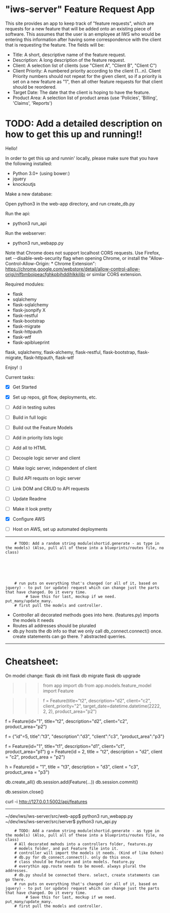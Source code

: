 # "iws-server" Feature Request App

This site provides an app to keep track of "feature requests", which are requests for a new feature that will be added onto an existing piece of software. This assumes that the user is an employee at IWS who would be entering this information after having some correspondence with the client that is requesting the feature. The fields will be:

* Title: A short, descriptive name of the feature request.
* Description: A long description of the feature request.
* Client: A selection list of clients (use "Client A", "Client B", "Client C")
* Client Priority: A numbered priority according to the client (1...n). Client Priority numbers should not repeat for the given client, so if a priority is set on a new feature as "1", then all other feature requests for that client should be reordered.
* Target Date: The date that the client is hoping to have the feature.
* Product Area: A selection list of product areas (use 'Policies', 'Billing', 'Claims', 'Reports')


# TODO: Add a detailed description on how to get this up and running!!

Hello!

In order to get this up and runnin' locally, please make sure that you have the following installed:

* Python 3.0+
(using bower:)
* jquery
* knockoutjs

Make a new database:

Open python3 in the web-app directory, and run create_db.py

Run the api:
* python3 run_api

Run the webserver:

* python3 run_webapp.py

Note that Chrome does not support localhost CORS requests. Use Firefox, set --disable-web-security flag when opening Chrome, or install the "Allow-Control-Allow-Origin: * Chrome Extension": https://chrome.google.com/webstore/detail/allow-control-allow-origi/nlfbmbojpeacfghkpbjhddihlkkiljbi
or similar CORS extension.



Required modules:
* flask 
* sqlalchemy 
* flask-sqlalchemy
* flask-jsonpify  X
* flask-restful
* flask-bootstrap
* flask-migrate
* flask-httpauth
* flask-wtf
* flask-apiblueprint

flask, sqlalchemy, flask-alchemy, flask-restful, flask-bootstrap, flask-migrate, flask-httpauth, flask-wtf



Enjoy! :)

Current tasks:

- [x] Get Started
- [x] Set up repos, git flow, deployments, etc.
- [ ] Add in testing suites

- [ ] Build in full logic
- [ ] Build out the Feature Models
- [ ] Add in priority lists logic
- [ ] Add all to HTML

- [ ] Decouple logic server and client
- [ ] Make logic server, independent of client
- [ ] Build API requsts on logic server
- [ ] Link DOM and CRUD to API requests
- [ ] Update Readme

- [ ] Make it look pretty
- [x] Configure AWS
- [ ] Host on AWS, set up automated deployments

__________________________________________________

		# TODO: Add a random string module(shortid.generate - as type in the models) (Also, pull all of these into a blueprints/routes file, no class)
		
		
		
		
		
		
		# run puts on everything that's changed (or all of it, based on jquery) - to put (or update) request which can change just the parts that have changed. Do it every time.
			 # Save this for last, mockup if we need. put_many/update_many.
		# first pull the models and controller.










* Controller
	all decorated methods goes into here. (features.py)
	imports the models it needs
* Routes
	all addresses should be pluraled
* db.py
	hosts the db info so that we only call db_connect.connect() once.
	create statements can go there. ? abstracted querries.


__________________________________________________



# Cheatsheet:

On model change:
flask db init
flask db migrate
flask db upgrade

>>> from app import db
>>> from app.models.feature_model import Feature



>>> f = Feature(title="t2", description="d2", client="c2", client_priority="2", target_date=datetime.datetime(2222, 2, 2), product_area="p2")

f = Feature(id="1", title="t2", description="d2", client="c2", product_area="p2")

f = {"id"=5, title":"t3", "description":"d3", "client":"c3", "product_area":"p3"}


f = Feature(id="1", title="t1", description="d1", client="c1", product_area="p1")
g = Feature(id = 2, title = "t2", description = "d2", client = "c2", product_area = "p2")

h = Feature(id = "1", title = "t3", description = "d3", client = "c3", product_area = "p3")

db.create_all()
db.session.add(Feature(...))
db.session.commit()

db.session.close()

curl -i http://127.0.0.1:5002/api/features

_______________________________
~/dev/iws/iws-server/src/web-app$ python3 run_webapp.py
~/dev/iws/iws-server/src/server$ python3 run_api.py


		# TODO: Add a random string module(shortid.generate - as type in the models) (Also, pull all of these into a blueprints/routes file, no class)
		# All decorated mehods into a controllers folder, features.py
		# models folder, and put Feature file into it.
		# controller will import the models it needs. (Kind of like Oshen)
		# db.py for db_connect.connect(). only do this once. 
		# class should be Feature and into models. feature.py
		# everythin app.route needs to be moved. always plural the addresses.
		# db.py should be connected there. select, create statements can go there.
		# run puts on everything that's changed (or all of it, based on jquery) - to put (or update) request which can change just the parts that have changed. Do it every time.
			 # Save this for last, mockup if we need. put_many/update_many.
		# first pull the models and controller.
